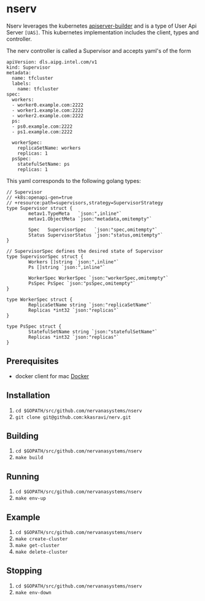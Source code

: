# nserv

Nserv leverages the kubernetes [apiserver-builder](https://github.com/kubernetes-incubator/apiserver-builder) and is a type of User Api Server `[UAS]`. This kubernetes implementation includes the client, types and controller.

The nerv controller is called a Supervisor and accepts yaml's of the form 
```
apiVersion: dls.aipg.intel.com/v1
kind: Supervisor
metadata:
  name: tfcluster
  labels:
    name: tfcluster
spec:
  workers:
  - worker0.example.com:2222
  - worker1.example.com:2222
  - worker2.example.com:2222
  ps:
  - ps0.example.com:2222
  - ps1.example.com:2222

  workerSpec:
    replicaSetName: workers
    replicas: 1
  psSpec:
    statefulSetName: ps
    replicas: 1
```

This yaml corresponds to the following golang types:
```
// Supervisor
// +k8s:openapi-gen=true
// +resource:path=supervisors,strategy=SupervisorStrategy
type Supervisor struct {
        metav1.TypeMeta   `json:",inline"`
        metav1.ObjectMeta `json:"metadata,omitempty"`

        Spec   SupervisorSpec   `json:"spec,omitempty"`
        Status SupervisorStatus `json:"status,omitempty"`
}

// SupervisorSpec defines the desired state of Supervisor
type SupervisorSpec struct {
        Workers []string `json:",inline"`
        Ps []string `json:",inline"`

        WorkerSpec WorkerSpec `json:"workerSpec,omitempty"`
        PsSpec PsSpec `json:"psSpec,omitempty"`
}

type WorkerSpec struct {
        ReplicaSetName string `json:"replicaSetName"`
        Replicas *int32 `json:"replicas"`
}

type PsSpec struct {
        StatefulSetName string `json:"statefulSetName"`
        Replicas *int32 `json:"replicas"`
}
```


## Prerequisites
- docker client for mac [Docker](https://www.docker.com/docker-mac)


## Installation
1. `cd $GOPATH/src/github.com/nervanasystems/nserv`
2. `git clone git@github.com:kkasravi/nerv.git`

## Building
1. `cd $GOPATH/src/github.com/nervanasystems/nserv`
1. `make build`

## Running
1. `cd $GOPATH/src/github.com/nervanasystems/nserv`
2. `make env-up`

## Example
1. `cd $GOPATH/src/github.com/nervanasystems/nserv`
2. `make create-cluster`
3. `make get-cluster`
4. `make delete-cluster`

## Stopping
1. `cd $GOPATH/src/github.com/nervanasystems/nserv`
2. `make env-down`
